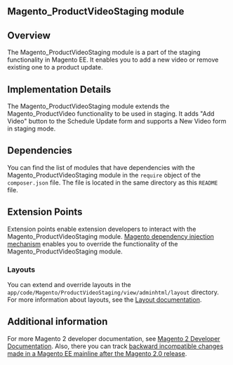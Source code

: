 <h2>Magento_ProductVideoStaging module</h2>

## Overview

The Magento_ProductVideoStaging module is a part of the staging functionality in Magento EE. It enables you to add a new video or remove existing one to a product update.

## Implementation Details

The Magento_ProductVideoStaging module extends the Magento_ProductVideo functionality to be used in staging. It adds "Add Video" button to the Schedule Update form and supports a New Video form in staging mode.

## Dependencies

You can find the list of modules that have dependencies with the Magento_ProductVideoStaging module in the `require` object of the `composer.json` file. The file is located in the same directory as this `README` file.

## Extension Points

Extension points enable extension developers to interact with the Magento_ProductVideoStaging module. [Magento dependency injection mechanism](http://devdocs.magento.com/guides/v2.1/extension-dev-guide/depend-inj.html) enables you to override the functionality of the Magento_ProductVideoStaging module.

### Layouts

You can extend and override layouts in the `app/code/Magento/ProductVideoStaging/view/adminhtml/layout` directory.
For more information about layouts, see the [Layout documentation](http://devdocs.magento.com/guides/v2.1/frontend-dev-guide/layouts/layout-overview.html).

## Additional information

For more Magento 2 developer documentation, see [Magento 2 Developer Documentation](http://devdocs.magento.com). Also, there you can track [backward incompatible changes made in a Magento EE mainline after the Magento 2.0 release](http://devdocs.magento.com/guides/v2.0/release-notes/changes/ee_changes.html).